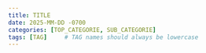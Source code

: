```yaml
---
title: TITLE
date: 2025-MM-DD -0700
categories: [TOP_CATEGORIE, SUB_CATEGORIE]
tags: [TAG]     # TAG names should always be lowercase
---
```

